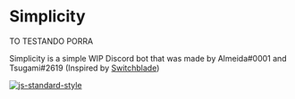 <!DOCTYPE html>
<html>
<head>
<title>Sei lá porra não sei o que eu to fazendo KK</title>
</head>
<body>

<h1>Simplicity</h1>
<p>TO TESTANDO PORRA</p>

</body>
</html>

Simplicity is a simple WIP Discord bot that was made by Almeida#0001 and Tsugami#2619 (Inspired by [Switchblade](https://github.com/SwitchbladeBot/switchblade/))

[![js-standard-style](https://img.shields.io/badge/code%20style-standard-brightgreen.svg)](http://standardjs.com)
